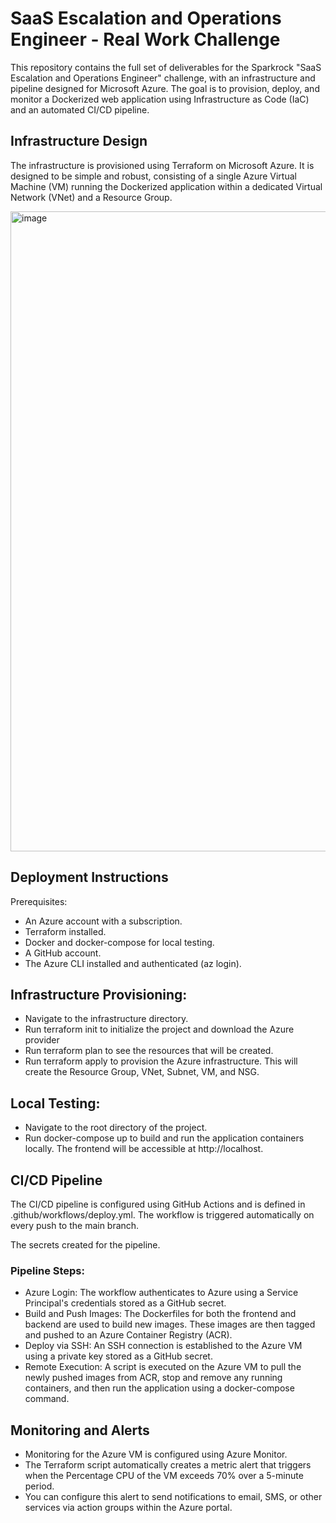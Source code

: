 <h1> SaaS Escalation and Operations Engineer - Real Work Challenge </h1>

This repository contains the full set of deliverables for the Sparkrock "SaaS Escalation and Operations Engineer" challenge, with an infrastructure and pipeline designed for Microsoft Azure. The goal is to provision, deploy, and monitor a Dockerized web application using Infrastructure as Code (IaC) and an automated CI/CD pipeline.

<h2> Infrastructure Design </h2>

The infrastructure is provisioned using Terraform on Microsoft Azure. It is designed to be simple and robust, consisting of a single Azure Virtual Machine (VM) running the Dockerized application within a dedicated Virtual Network (VNet) and a Resource Group.

<img width="688" height="1024" alt="image" src="https://github.com/user-attachments/assets/ee54f6bd-2d2a-48ef-95b0-6ffbb50aa52d" />

<h2> Deployment Instructions </h2>

Prerequisites:

- An Azure account with a subscription.
- Terraform installed.
- Docker and docker-compose for local testing.
- A GitHub account.
- The Azure CLI installed and authenticated (az login).

<h2> Infrastructure Provisioning: </h2>

- Navigate to the infrastructure directory.
- Run terraform init to initialize the project and download the Azure provider
- Run terraform plan to see the resources that will be created.
- Run terraform apply to provision the Azure infrastructure. This will create the Resource Group, VNet, Subnet, VM, and NSG.

<h2> Local Testing: </h2>

- Navigate to the root directory of the project.
- Run docker-compose up to build and run the application containers locally. The frontend will be accessible at http://localhost.

<h2> CI/CD Pipeline </h2>

The CI/CD pipeline is configured using GitHub Actions and is defined in .github/workflows/deploy.yml. The workflow is triggered automatically on every push to the main branch.

The secrets created for the pipeline. 

<h3> Pipeline Steps: </h3>

- Azure Login: The workflow authenticates to Azure using a Service Principal's credentials stored as a GitHub secret.
- Build and Push Images: The Dockerfiles for both the frontend and backend are used to build new images. These images are then tagged and pushed to an Azure Container Registry (ACR).
- Deploy via SSH: An SSH connection is established to the Azure VM using a private key stored as a GitHub secret.
- Remote Execution: A script is executed on the Azure VM to pull the newly pushed images from ACR, stop and remove any running containers, and then run the application using a docker-compose command.

<h2> Monitoring and Alerts </h2>

- Monitoring for the Azure VM is configured using Azure Monitor. 
- The Terraform script automatically creates a metric alert that triggers when the Percentage CPU of the VM exceeds 70% over a 5-minute period.
- You can configure this alert to send notifications to email, SMS, or other services via action groups within the Azure portal.

